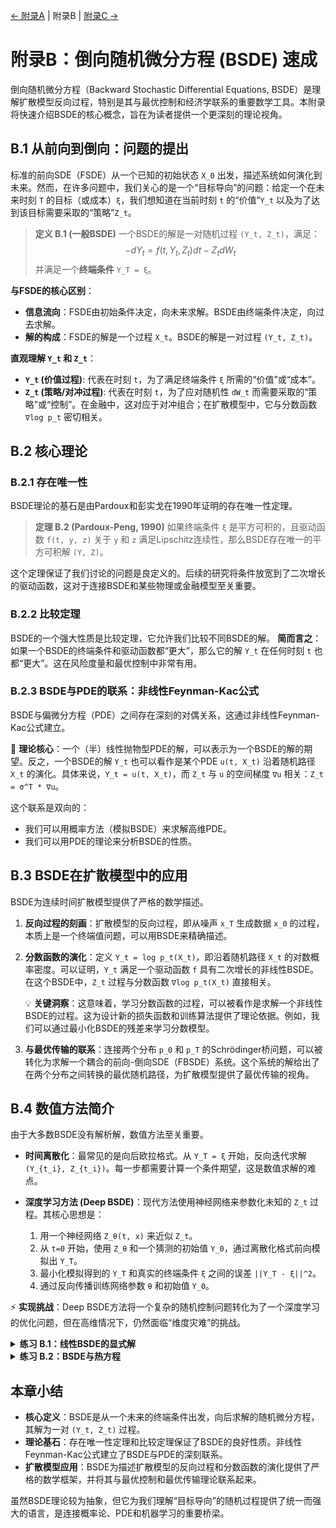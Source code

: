 [← 附录A](appendix-a.md) | 附录B | [附录C →](appendix-c.md)

# 附录B：倒向随机微分方程 (BSDE) 速成

倒向随机微分方程（Backward Stochastic Differential Equations, BSDE）是理解扩散模型反向过程，特别是其与最优控制和经济学联系的重要数学工具。本附录将快速介绍BSDE的核心概念，旨在为读者提供一个更深刻的理论视角。

## B.1 从前向到倒向：问题的提出

标准的前向SDE（FSDE）从一个已知的初始状态 `X_0` 出发，描述系统如何演化到未来。然而，在许多问题中，我们关心的是一个“目标导向”的问题：给定一个在未来时刻 `T` 的目标（或成本）`ξ`，我们想知道在当前时刻 `t` 的“价值”`Y_t` 以及为了达到该目标需要采取的“策略”`Z_t`。

> **定义 B.1 (一般BSDE)**
> 一个BSDE的解是一对随机过程 `(Y_t, Z_t)`，满足：
> $$-dY_t = f(t, Y_t, Z_t)dt - Z_t dW_t$$
> 并满足一个**终端条件** `Y_T = ξ`。

**与FSDE的核心区别**：
- **信息流向**：FSDE由初始条件决定，向未来求解。BSDE由终端条件决定，向过去求解。
- **解的构成**：FSDE的解是一个过程 `X_t`。BSDE的解是一对过程 `(Y_t, Z_t)`。

**直观理解 `Y_t` 和 `Z_t`**：
- **`Y_t` (价值过程)**: 代表在时刻 `t`，为了满足终端条件 `ξ` 所需的“价值”或“成本”。
- **`Z_t` (策略/对冲过程)**: 代表在时刻 `t`，为了应对随机性 `dW_t` 而需要采取的“策略”或“控制”。在金融中，这对应于对冲组合；在扩散模型中，它与分数函数 `∇log p_t` 密切相关。

## B.2 核心理论

### B.2.1 存在唯一性

BSDE理论的基石是由Pardoux和彭实戈在1990年证明的存在唯一性定理。

> **定理 B.2 (Pardoux-Peng, 1990)**
> 如果终端条件 `ξ` 是平方可积的，且驱动函数 `f(t, y, z)` 关于 `y` 和 `z` 满足Lipschitz连续性，那么BSDE存在唯一的平方可积解 `(Y, Z)`。

这个定理保证了我们讨论的问题是良定义的。后续的研究将条件放宽到了二次增长的驱动函数，这对于连接BSDE和某些物理或金融模型至关重要。

### B.2.2 比较定理

BSDE的一个强大性质是比较定理，它允许我们比较不同BSDE的解。
**简而言之**：如果一个BSDE的终端条件和驱动函数都“更大”，那么它的解 `Y_t` 在任何时刻 `t` 也都“更大”。这在风险度量和最优控制中非常有用。

### B.2.3 BSDE与PDE的联系：非线性Feynman-Kac公式

BSDE与偏微分方程（PDE）之间存在深刻的对偶关系，这通过非线性Feynman-Kac公式建立。

🌟 **理论核心**：一个（半）线性抛物型PDE的解，可以表示为一个BSDE的解的期望。反之，一个BSDE的解 `Y_t` 也可以看作是某个PDE `u(t, X_t)` 沿着随机路径 `X_t` 的演化。具体来说，`Y_t = u(t, X_t)`，而 `Z_t` 与 `u` 的空间梯度 `∇u` 相关：`Z_t = σ^T * ∇u`。

这个联系是双向的：
- 我们可以用概率方法（模拟BSDE）来求解高维PDE。
- 我们可以用PDE的理论来分析BSDE的性质。

## B.3 BSDE在扩散模型中的应用

BSDE为连续时间扩散模型提供了严格的数学描述。

1.  **反向过程的刻画**：扩散模型的反向过程，即从噪声 `x_T` 生成数据 `x_0` 的过程，本质上是一个终端值问题，可以用BSDE来精确描述。

2.  **分数函数的演化**：定义 `Y_t = log p_t(X_t)`，即沿着随机路径 `X_t` 的对数概率密度。可以证明，`Y_t` 满足一个驱动函数 `f` 具有二次增长的非线性BSDE。在这个BSDE中，`Z_t` 过程与分数函数 `∇log p_t(X_t)` 直接相关。

    💡 **关键洞察**：这意味着，学习分数函数的过程，可以被看作是求解一个非线性BSDE的过程。这为设计新的损失函数和训练算法提供了理论依据。例如，我们可以通过最小化BSDE的残差来学习分数模型。

3.  **与最优传输的联系**：连接两个分布 `p_0` 和 `p_T` 的Schrödinger桥问题，可以被转化为求解一个耦合的前向-倒向SDE（FBSDE）系统。这个系统的解给出了在两个分布之间转换的最优随机路径，为扩散模型提供了最优传输的视角。

## B.4 数值方法简介

由于大多数BSDE没有解析解，数值方法至关重要。

- **时间离散化**：最常见的是向后欧拉格式。从 `Y_T = ξ` 开始，反向迭代求解 `(Y_{t_i}, Z_{t_i})`。每一步都需要计算一个条件期望，这是数值求解的难点。

- **深度学习方法 (Deep BSDE)**：现代方法使用神经网络来参数化未知的 `Z_t` 过程。其核心思想是：
    1.  用一个神经网络 `Z_θ(t, x)` 来近似 `Z_t`。
    2.  从 `t=0` 开始，使用 `Z_θ` 和一个猜测的初始值 `Y_0`，通过离散化格式前向模拟出 `Y_T`。
    3.  最小化模拟得到的 `Y_T` 和真实的终端条件 `ξ` 之间的误差 `||Y_T - ξ||^2`。
    4.  通过反向传播训练网络参数 `θ` 和初始值 `Y_0`。

⚡ **实现挑战**：Deep BSDE方法将一个复杂的随机控制问题转化为了一个深度学习的优化问题，但在高维情况下，仍然面临“维度灾难”的挑战。

<details>
<summary><strong>练习 B.1：线性BSDE的显式解</strong></summary>

考虑线性BSDE：` -dY_t = (aY_t + f_t)dt - Z_t dW_t`，终端条件为 `Y_T = ξ`，其中 `a` 是常数，`f_t` 是确定性函数。
1.  **求解**：使用积分因子 `e^{at}`，求解 `Y_t` 的表达式。
2.  **分析**：解释解的表达式的金融学含义（将 `a` 视为贴现率）。
3.  **开放探索**：如果 `a` 也是一个随机过程 `a_t`，解会是什么形式？这在随机利率模型中很常见。

**解答思路**：
1.  对 `tilde(Y)_t = e^{at}Y_t` 应用伊藤公式，可以消去 `Y_t` 的漂移项，得到一个只包含 `dt` 和 `dW_t` 的SDE。对其积分再整理，最终得到 `Y_t = E[e^{-a(T-t)}ξ + ∫_t^T e^{-a(s-t)}f_s ds | F_t]`。
2.  这个解表示，时刻 `t` 的价值等于未来所有现金流 `f_s` 和终端价值 `ξ` 在考虑了贴现因子 `e^{-a(s-t)}` 后的条件期望。

</details>

<details>
<summary><strong>练习 B.2：BSDE与热方程</strong></summary>

证明热方程 `∂u/∂t + 1/2 * Δu = 0`，`u(T,x) = g(x)` 的解可以用一个BSDE表示。
1.  **构造过程**：定义一个前向过程 `X_t^x = x + W_t` 和一个新过程 `Y_t = u(t, X_t^x)`。
2.  **应用伊藤公式**：对 `Y_t` 应用伊藤公式。
3.  **建立联系**：利用 `u` 是热方程的解这一事实，证明 `Y_t` 满足一个驱动函数 `f=0` 的BSDE。

**研究思路**：这个练习展示了Feynman-Kac公式最简单的情形。思考一下，如果PDE中有一个非线性的项，例如 `∂u/∂t + 1/2 * Δu + (∇u)^2 = 0`（Hamilton-Jacobi-Bellman方程），那么对应的BSDE的驱动函数 `f` 会是什么样的？

</details>

## 本章小结

- **核心定义**：BSDE是从一个未来的终端条件出发，向后求解的随机微分方程，其解为一对 `(Y_t, Z_t)` 过程。
- **理论基石**：存在唯一性定理和比较定理保证了BSDE的良好性质。非线性Feynman-Kac公式建立了BSDE与PDE的深刻联系。
- **扩散模型应用**：BSDE为描述扩散模型的反向过程和分数函数的演化提供了严格的数学框架，并将其与最优控制和最优传输理论联系起来。

虽然BSDE理论较为抽象，但它为我们理解“目标导向”的随机过程提供了统一而强大的语言，是连接概率论、PDE和机器学习的重要桥梁。
